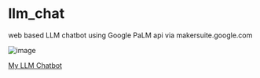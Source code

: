 # llm_chat
web based LLM chatbot using Google PaLM api via makersuite.google.com

![image](https://github.com/WingsMaker/llm_chat/assets/32192638/b3f74909-5d64-4d0f-89fc-fac5cbde5111)


<a href='https://wingsmaker.github.io/Github/llm_chat.html'>My LLM Chatbot</a>

